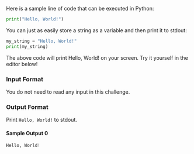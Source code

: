Here is a sample line of code that can be executed in Python:
```py
print("Hello, World!")
```

You can just as easily store a string as a variable and then print it to stdout:
```py
my_string = "Hello, World!"
print(my_string)
```
The above code will print Hello, World! on your screen. Try it yourself in the editor below!

### Input Format
You do not need to read any input in this challenge.

### Output Format

Print `Hello, World!` to stdout.

#### Sample Output 0
```py
Hello, World!
```